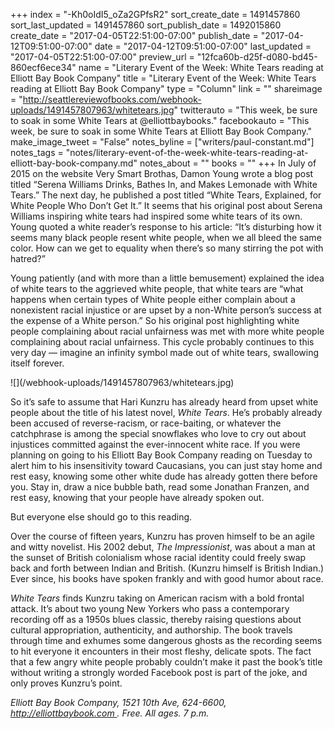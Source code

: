 +++
index = "-Kh0oIdI5_oZa2GPfsR2"
sort_create_date = 1491457860
sort_last_updated = 1491457860
sort_publish_date = 1492015860
create_date = "2017-04-05T22:51:00-07:00"
publish_date = "2017-04-12T09:51:00-07:00"
date = "2017-04-12T09:51:00-07:00"
last_updated = "2017-04-05T22:51:00-07:00"
preview_url = "12fca60b-d25f-d080-bd45-860ecf6ece34"
name = "Literary Event of the Week: White Tears reading at Elliott Bay Book Company"
title = "Literary Event of the Week: White Tears reading at Elliott Bay Book Company"
type = "Column"
link = ""
shareimage = "http://seattlereviewofbooks.com/webhook-uploads/1491457807963/whitetears.jpg"
twitterauto = "This week, be sure to soak in some White Tears at @elliottbaybooks."
facebookauto = "This week, be sure to soak in some White Tears at Elliott Bay Book Company."
make_image_tweet = "False"
notes_byline = ["writers/paul-constant.md"]
notes_tags = "notes/literary-event-of-the-week-white-tears-reading-at-elliott-bay-book-company.md"
notes_about = ""
books = ""
+++
In July of 2015 on the website Very Smart Brothas, Damon Young wrote a blog post titled “Serena Williams Drinks, Bathes In, and Makes Lemonade with White Tears.” The next day, he published a post titled “White Tears, Explained, for White People Who Don’t Get It.” It seems that his original post about Serena Williams inspiring white tears had inspired some white tears of its own. Young quoted a white reader’s response to his article: “It’s disturbing how it seems many black people resent white people, when we all bleed the same color. How can we get to equality when there’s so many stirring the pot with hatred?”

Young patiently (and with more than a little bemusement) explained the idea of white tears to the aggrieved white people, that white tears are “what happens when certain types of White people either complain about a nonexistent racial injustice or are upset by a non-White person’s success at the expense of a White person.” So his original post highlighting white people complaining about racial unfairness was met with more white people complaining about racial unfairness. This cycle probably continues to this very day — imagine an infinity symbol made out of white tears, swallowing itself forever.

<p class="image-left">![](/webhook-uploads/1491457807963/whitetears.jpg)</p>

So it’s safe to assume that Hari Kunzru has already heard from upset white people about the title of his latest novel, *White Tears*. He’s probably already been accused of reverse-racism, or race-baiting, or whatever the catchphrase is among the special snowflakes who love to cry out about injustices committed against the ever-innocent white race. If you were planning on going to his Elliott Bay Book Company reading on Tuesday to alert him to his insensitivity toward Caucasians, you can just stay home and rest easy, knowing some other white dude has already gotten there before you. Stay in, draw a nice bubble bath, read some Jonathan Franzen, and rest easy, knowing that your people have already spoken out.

But everyone else should go to this reading.

Over the course of fifteen years, Kunzru has proven himself to be an agile and witty novelist. His 2002 debut, *The Impressionist*, was about a man at the sunset of British colonialism whose racial identity could freely swap back and forth between Indian and British. (Kunzru himself is British Indian.) Ever since, his books have spoken frankly and with good humor about race. 

*White Tears* finds Kunzru taking on American racism with a bold frontal attack. It’s about two young New Yorkers who pass a contemporary recording off as a 1950s blues classic, thereby raising questions about cultural appropriation, authenticity, and authorship. The book travels through time and exhumes some dangerous ghosts as the recording seems to hit everyone it encounters in their most fleshy, delicate spots. The fact that a few angry white people probably couldn’t make it past the book’s title without writing a strongly worded Facebook post is part of the joke, and only proves Kunzru’s point.

*Elliott Bay Book Company, 1521 10th Ave, 624-6600, http://elliottbaybook.com . Free. All ages. 7 p.m.* 